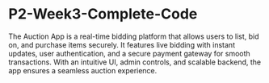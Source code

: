 # P2-Week3-Complete-Code
The Auction App is a real-time bidding platform that allows users to list, bid on, and purchase items securely. It features live bidding with instant updates, user authentication, and a secure payment gateway for smooth transactions. With an intuitive UI, admin controls, and scalable backend, the app ensures a seamless auction experience.
